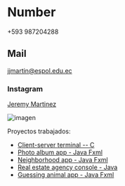 # Number
+593 987204288
## Mail
jjmartin@espol.edu.ec
### Instagram
[Jeremy Martinez](https://www.instagram.com/jerrmartinez01/)

![imagen](https://www.edigitalagency.com.au/wp-content/uploads/new-small-Instagram-logo-full-colour-png-184x184-pixels.png)

Proyectos trabajados:
- [Client-server terminal -- C](https://github.com/jeremymartinez01/Client-Server-app)
- [Photo album app - Java Fxml](https://github.com/jeremymartinez01/Photo_Album_FXML_app)
- [Neighborhood app - Java Fxml](https://github.com/jeremymartinez01/Neighborhood_FXML_app)
- [Real estate agency console - Java](https://github.com/jeremymartinez01/Real_Estate_agency_console)
- [Guessing animal app - Java Fxml](https://github.com/jeremymartinez01/Guessing_Animal_FXML_app)
